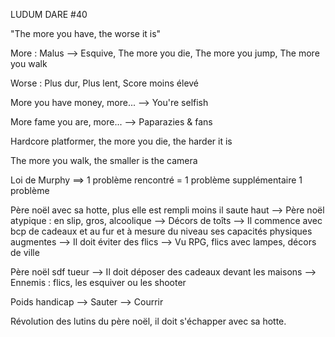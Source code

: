 LUDUM DARE #40

"The more you have, the worse it is"


More : Malus --> Esquive, The more you die, The more you jump, The more you walk


Worse : Plus dur, Plus lent, Score moins élevé


More you have money, more...
    --> You're selfish

More fame you are, more...
    --> Paparazies & fans



Hardcore platformer, the more you die, the harder it is

The more you walk, the smaller is the camera

Loi de Murphy ==> 1 problème rencontré = 1 problème supplémentaire
1 problème



Père noël avec sa hotte, plus elle est rempli moins il saute haut
    --> Père noël atypique : en slip, gros, alcoolique
    --> Décors de toîts
    --> Il commence avec bcp de cadeaux et au fur et à mesure du niveau ses capacités physiques augmentes
    --> Il doit éviter des flics
    --> Vu RPG, flics avec lampes, décors de ville

Père noël sdf tueur
    --> Il doit déposer des cadeaux devant les maisons
    --> Ennemis : flics, les esquiver ou les shooter


Poids handicap
    --> Sauter
    --> Courrir


Révolution des lutins du père noël, il doit s'échapper avec sa hotte.